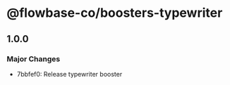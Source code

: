 # @flowbase-co/boosters-typewriter

## 1.0.0

### Major Changes

- 7bbfef0: Release typewriter booster
